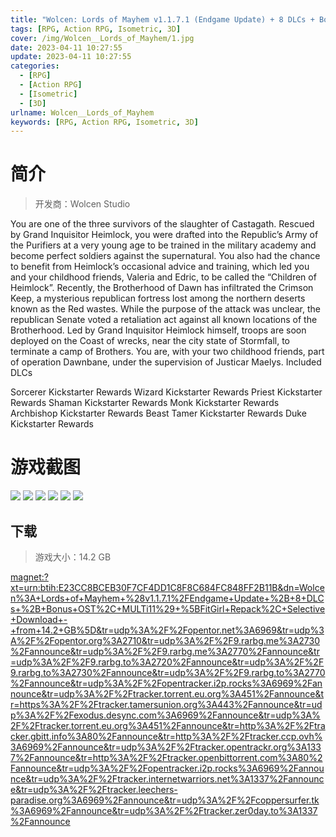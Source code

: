 ```yaml
---
title: "Wolcen: Lords of Mayhem v1.1.7.1 (Endgame Update) + 8 DLCs + Bonus OST"
tags: [RPG, Action RPG, Isometric, 3D]
cover: /img/Wolcen__Lords_of_Mayhem/1.jpg
date: 2023-04-11 10:27:55
update: 2023-04-11 10:27:55
categories: 
  - [RPG]
  - [Action RPG]
  - [Isometric]
  - [3D]
urlname: Wolcen__Lords_of_Mayhem
keywords: [RPG, Action RPG, Isometric, 3D]
---
```

# 简介

> 开发商：Wolcen Studio

You are one of the three survivors of the slaughter of Castagath. Rescued by Grand Inquisitor Heimlock, you were drafted into the Republic’s Army of the Purifiers at a very young age to be trained in the military academy and become perfect soldiers against the supernatural. You also had the chance to benefit from Heimlock’s occasional advice and training, which led you and your childhood friends, Valeria and Edric, to be called the “Children of Heimlock”.
Recently, the Brotherhood of Dawn has infiltrated the Crimson Keep, a mysterious republican fortress lost among the northern deserts known as the Red wastes. While the purpose of the attack was unclear, the republican Senate voted a retaliation act against all known locations of the Brotherhood.
Led by Grand Inquisitor Heimlock himself, troops are soon deployed on the Coast of wrecks, near the city state of Stormfall, to terminate a camp of Brothers. You are, with your two childhood friends, part of operation Dawnbane, under the supervision of Justicar Maelys.
Included DLCs

Sorcerer Kickstarter Rewards
Wizard Kickstarter Rewards
Priest Kickstarter Rewards
Shaman Kickstarter Rewards
Monk Kickstarter Rewards
Archbishop Kickstarter Rewards
Beast Tamer Kickstarter Rewards
Duke Kickstarter Rewards

# 游戏截图

![](/img/Wolcen__Lords_of_Mayhem/2.jpg)
![](/img/Wolcen__Lords_of_Mayhem/3.jpg)
![](/img/Wolcen__Lords_of_Mayhem/4.jpg)
![](/img/Wolcen__Lords_of_Mayhem/5.jpg)
![](/img/Wolcen__Lords_of_Mayhem/6.jpg)
![](/img/Wolcen__Lords_of_Mayhem/7.jpg)


## 下载

> 游戏大小：14.2 GB

[magnet:?xt=urn:btih:E23CC8BCEB30F7CF4DD1C8F8C684FC848FF2B11B&amp;dn=Wolcen%3A+Lords+of+Mayhem+%28v1.1.7.1%2FEndgame+Update+%2B+8+DLCs+%2B+Bonus+OST%2C+MULTi11%29+%5BFitGirl+Repack%2C+Selective+Download+-+from+14.2+GB%5D&amp;tr=udp%3A%2F%2Fopentor.net%3A6969&amp;tr=udp%3A%2F%2Fopentor.org%3A2710&amp;tr=udp%3A%2F%2F9.rarbg.me%3A2730%2Fannounce&amp;tr=udp%3A%2F%2F9.rarbg.me%3A2770%2Fannounce&amp;tr=udp%3A%2F%2F9.rarbg.to%3A2720%2Fannounce&amp;tr=udp%3A%2F%2F9.rarbg.to%3A2730%2Fannounce&amp;tr=udp%3A%2F%2F9.rarbg.to%3A2770%2Fannounce&amp;tr=udp%3A%2F%2Fopentracker.i2p.rocks%3A6969%2Fannounce&amp;tr=udp%3A%2F%2Ftracker.torrent.eu.org%3A451%2Fannounce&amp;tr=https%3A%2F%2Ftracker.tamersunion.org%3A443%2Fannounce&amp;tr=udp%3A%2F%2Fexodus.desync.com%3A6969%2Fannounce&amp;tr=udp%3A%2F%2Ftracker.torrent.eu.org%3A451%2Fannounce&amp;tr=http%3A%2F%2Ftracker.gbitt.info%3A80%2Fannounce&amp;tr=http%3A%2F%2Ftracker.ccp.ovh%3A6969%2Fannounce&amp;tr=udp%3A%2F%2Ftracker.opentrackr.org%3A1337%2Fannounce&amp;tr=http%3A%2F%2Ftracker.openbittorrent.com%3A80%2Fannounce&amp;tr=udp%3A%2F%2Fopentracker.i2p.rocks%3A6969%2Fannounce&amp;tr=udp%3A%2F%2Ftracker.internetwarriors.net%3A1337%2Fannounce&amp;tr=udp%3A%2F%2Ftracker.leechers-paradise.org%3A6969%2Fannounce&amp;tr=udp%3A%2F%2Fcoppersurfer.tk%3A6969%2Fannounce&amp;tr=udp%3A%2F%2Ftracker.zer0day.to%3A1337%2Fannounce](magnet:?xt=urn:btih:E23CC8BCEB30F7CF4DD1C8F8C684FC848FF2B11B&amp;dn=Wolcen%3A+Lords+of+Mayhem+%28v1.1.7.1%2FEndgame+Update+%2B+8+DLCs+%2B+Bonus+OST%2C+MULTi11%29+%5BFitGirl+Repack%2C+Selective+Download+-+from+14.2+GB%5D&amp;tr=udp%3A%2F%2Fopentor.net%3A6969&amp;tr=udp%3A%2F%2Fopentor.org%3A2710&amp;tr=udp%3A%2F%2F9.rarbg.me%3A2730%2Fannounce&amp;tr=udp%3A%2F%2F9.rarbg.me%3A2770%2Fannounce&amp;tr=udp%3A%2F%2F9.rarbg.to%3A2720%2Fannounce&amp;tr=udp%3A%2F%2F9.rarbg.to%3A2730%2Fannounce&amp;tr=udp%3A%2F%2F9.rarbg.to%3A2770%2Fannounce&amp;tr=udp%3A%2F%2Fopentracker.i2p.rocks%3A6969%2Fannounce&amp;tr=udp%3A%2F%2Ftracker.torrent.eu.org%3A451%2Fannounce&amp;tr=https%3A%2F%2Ftracker.tamersunion.org%3A443%2Fannounce&amp;tr=udp%3A%2F%2Fexodus.desync.com%3A6969%2Fannounce&amp;tr=udp%3A%2F%2Ftracker.torrent.eu.org%3A451%2Fannounce&amp;tr=http%3A%2F%2Ftracker.gbitt.info%3A80%2Fannounce&amp;tr=http%3A%2F%2Ftracker.ccp.ovh%3A6969%2Fannounce&amp;tr=udp%3A%2F%2Ftracker.opentrackr.org%3A1337%2Fannounce&amp;tr=http%3A%2F%2Ftracker.openbittorrent.com%3A80%2Fannounce&amp;tr=udp%3A%2F%2Fopentracker.i2p.rocks%3A6969%2Fannounce&amp;tr=udp%3A%2F%2Ftracker.internetwarriors.net%3A1337%2Fannounce&amp;tr=udp%3A%2F%2Ftracker.leechers-paradise.org%3A6969%2Fannounce&amp;tr=udp%3A%2F%2Fcoppersurfer.tk%3A6969%2Fannounce&amp;tr=udp%3A%2F%2Ftracker.zer0day.to%3A1337%2Fannounce)